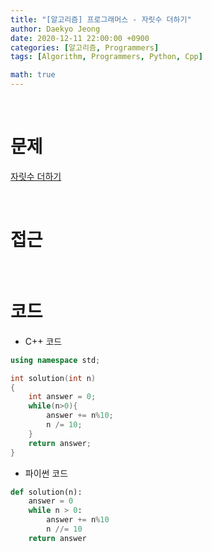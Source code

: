 ```yaml
---
title: "[알고리즘] 프로그래머스 - 자릿수 더하기"
author: Daekyo Jeong
date: 2020-12-11 22:00:00 +0900
categories: [알고리즘, Programmers]
tags: [Algorithm, Programmers, Python, Cpp]

math: true
---
```


<br/>

# **문제**


[자릿수 더하기](https://programmers.co.kr/learn/courses/30/lessons/12931)

<br/>

# **접근**  


<br/>

# **코드**

- C++ 코드

```cpp
using namespace std;

int solution(int n)
{
    int answer = 0;
    while(n>0){
        answer += n%10;
        n /= 10;
    }
    return answer;
}
```

- 파이썬 코드   

```py
def solution(n):
    answer = 0
    while n > 0:
        answer += n%10
        n //= 10
    return answer
```

<br/>
